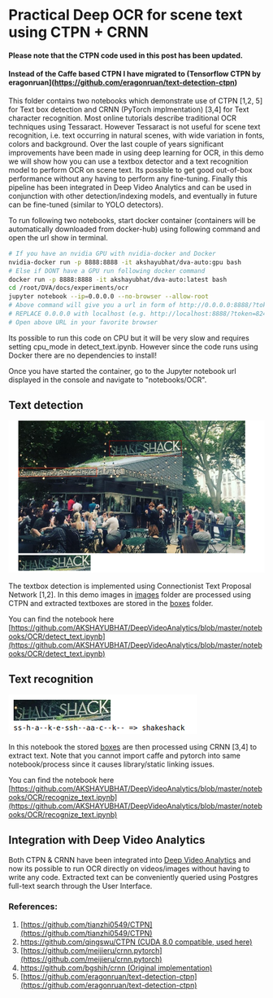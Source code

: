 # Practical Deep OCR for scene text using CTPN + CRNN


#### Please note that the CTPN code used in this post has been updated.
#### Instead of the Caffe based CTPN I have migrated to (Tensorflow CTPN by eragonruan](https://github.com/eragonruan/text-detection-ctpn)

This folder contains two notebooks which demonstrate use of CTPN [1,2, 5] for
Text box detection and CRNN (PyTorch implmentation) [3,4] for Text character recognition. Most online tutorials 
describe traditional OCR techniques using Tessaract. However Tessaract is not useful for scene text recognition, 
i.e. text occurring in natural scenes, with wide variation in fonts, colors and background. Over the last couple of years 
significant improvements have been made in using deep learning for OCR, in this demo we will show how you can use 
a textbox detector and a text recognition model to perform OCR on scene text. Its possible to get good
out-of-box performance without any having to perform any fine-tuning. Finally this pipeline has been integrated in 
Deep Video Analytics and can be used in conjunction with other detection/indexing models, and eventually in future can be fine-tuned
(similar to YOLO detectors).

To run following two notebooks, start docker container (containers will be automatically downloaded from docker-hub) 
using following command and open the url show in terminal.

````bash
# If you have an nvidia GPU with nvidia-docker and Docker
nvidia-docker run -p 8888:8888 -it akshayubhat/dva-auto:gpu bash
# Else if DONT have a GPU run following docker command
docker run -p 8888:8888 -it akshayubhat/dva-auto:latest bash
cd /root/DVA/docs/experiments/ocr
jupyter notebook --ip=0.0.0.0 --no-browser --allow-root
# Above command will give you a url in form of http://0.0.0.0:8888/?token=824231234fbb231231231d438465f
# REPLACE 0.0.0.0 with localhost (e.g. http://localhost:8888/?token=824231234fbb231231231d438465f ) 
# Open above URL in your favorite browser
````


Its possible to run this code on CPU but it will be very slow and requires setting cpu_mode in detect_text.ipynb. However
since the code runs using Docker there are no dependencies to install!

Once you have started the container, go to the Jupyter notebook url displayed in the console and navigate to "notebooks/OCR".

## Text detection

![detection](detection.png "detection")

The textbox detection is implemented using Connectionist Text Proposal Network [1,2].
In this demo images in [images](/notebooks/OCR/images/) folder are processed using CTPN and extracted textboxes are stored in the [boxes](/notebooks/OCR/boxes/)
folder. 

You can find the notebook here
[https://github.com/AKSHAYUBHAT/DeepVideoAnalytics/blob/master/notebooks/OCR/detect_text.ipynb](https://github.com/AKSHAYUBHAT/DeepVideoAnalytics/blob/master/notebooks/OCR/detect_text.ipynb)


## Text recognition

![recognition](recognition.png "recognition")

In this notebook the stored [boxes](/notebooks/OCR/boxes/) are then processed using CRNN [3,4] to extract text. 
Note that you cannot import caffe and pytorch into same notebook/process since it causes library/static linking issues.

You can find the notebook here
[https://github.com/AKSHAYUBHAT/DeepVideoAnalytics/blob/master/notebooks/OCR/recognize_text.ipynb](https://github.com/AKSHAYUBHAT/DeepVideoAnalytics/blob/master/notebooks/OCR/recognize_text.ipynb)


## Integration with Deep Video Analytics

Both CTPN & CRNN have been integrated into [Deep Video Analytics](https://www.deepvideoanalytics.com) and now its possible to run OCR directly on videos/images
without having to write any code. Extracted text can be conveniently queried using Postgres full-text search through the User Interface.


### References:

1. [https://github.com/tianzhi0549/CTPN](https://github.com/tianzhi0549/CTPN)
2. [https://github.com/qingswu/CTPN (CUDA 8.0 compatible, used here)](https://github.com/qingswu/CTPN)
3. [https://github.com/meijieru/crnn.pytorch](https://github.com/meijieru/crnn.pytorch)
4. [https://github.com/bgshih/crnn (Original implementation)](https://github.com/bgshih/crnn)
5. [https://github.com/eragonruan/text-detection-ctpn](https://github.com/eragonruan/text-detection-ctpn)
